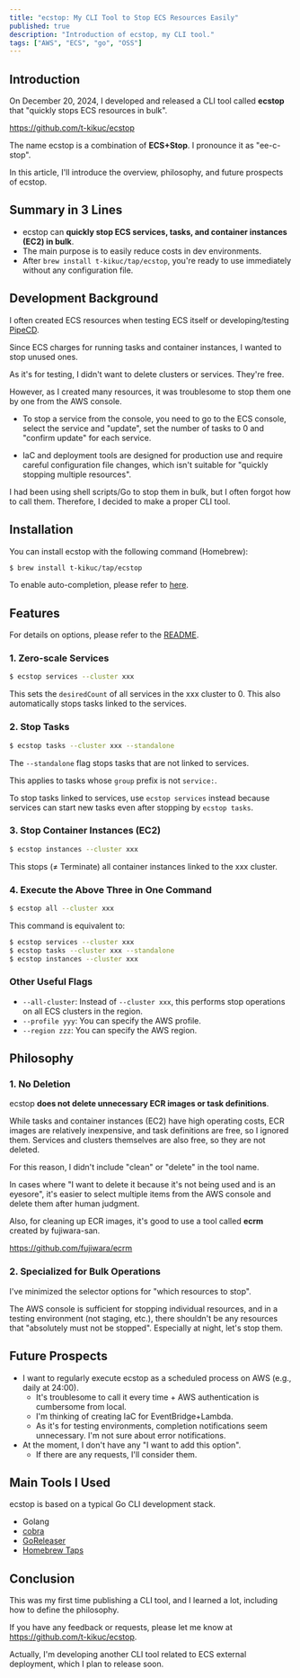 ```yaml
---
title: "ecstop: My CLI Tool to Stop ECS Resources Easily"
published: true
description: "Introduction of ecstop, my CLI tool."
tags: ["AWS", "ECS", "go", "OSS"]
---
```


## Introduction

On December 20, 2024, I developed and released a CLI tool called **ecstop** that "quickly stops ECS resources in bulk".

https://github.com/t-kikuc/ecstop

The name ecstop is a combination of **ECS+Stop**. I pronounce it as "ee-c-stop".

In this article, I'll introduce the overview, philosophy, and future prospects of ecstop.

## Summary in 3 Lines

- ecstop can **quickly stop ECS services, tasks, and container instances (EC2) in bulk**.
- The main purpose is to easily reduce costs in dev environments.
- After `brew install t-kikuc/tap/ecstop`, you're ready to use immediately without any configuration file.

## Development Background

I often created ECS resources when testing ECS itself or developing/testing [PipeCD](https://pipecd.dev).

Since ECS charges for running tasks and container instances, I wanted to stop unused ones.

As it's for testing, I didn't want to delete clusters or services. They're free.

However, as I created many resources, it was troublesome to stop them one by one from the AWS console.

- To stop a service from the console, you need to  go to the ECS console,  select the service and "update",  set the number of tasks to 0 and "confirm update" for each service.

- IaC and deployment tools are designed for production use and require careful configuration file changes, which isn't suitable for "quickly stopping multiple resources".

I had been using shell scripts/Go to stop them in bulk, but I often forgot how to call them.
Therefore, I decided to make a proper CLI tool.

## Installation

You can install ecstop with the following command (Homebrew):

```bash
$ brew install t-kikuc/tap/ecstop
```

To enable auto-completion, please refer to [here](https://github.com/t-kikuc/ecstop?tab=readme-ov-file#auto-completion).

## Features

For details on options, please refer to the [README](https://github.com/t-kikuc/ecstop).

### 1. Zero-scale Services

```bash
$ ecstop services --cluster xxx
```

This sets the `desiredCount` of all services in the xxx cluster to 0. This also automatically stops tasks linked to the services.

### 2. Stop Tasks

```bash
$ ecstop tasks --cluster xxx --standalone
```

The `--standalone` flag stops tasks that are not linked to services.

This applies to tasks whose `group` prefix is not `service:`.

To stop tasks linked to services, use `ecstop services` instead because services can start new tasks even after stopping by `ecstop tasks`.

### 3. Stop Container Instances (EC2)

```bash
$ ecstop instances --cluster xxx
```

This stops (≠ Terminate) all container instances linked to the xxx cluster.

### 4. Execute the Above Three in One Command

```bash
$ ecstop all --cluster xxx
```

This command is equivalent to:

```bash
$ ecstop services --cluster xxx
$ ecstop tasks --cluster xxx --standalone
$ ecstop instances --cluster xxx
```

### Other Useful Flags

- `--all-cluster`: Instead of `--cluster xxx`, this performs stop operations on all ECS clusters in the region.
- `--profile yyy`: You can specify the AWS profile.
- `--region zzz`: You can specify the AWS region.

## Philosophy

### 1. No Deletion

ecstop **does not delete unnecessary ECR images or task definitions**.

While tasks and container instances (EC2) have high operating costs, ECR images are relatively inexpensive, and task definitions are free, so I ignored them. Services and clusters themselves are also free, so they are not deleted.

For this reason, I didn't include "clean" or "delete" in the tool name.

In cases where "I want to delete it because it's not being used and is an eyesore", it's easier to select multiple items from the AWS console and delete them after human judgment.

Also, for cleaning up ECR images, it's good to use a tool called **ecrm** created by fujiwara-san.

https://github.com/fujiwara/ecrm

### 2. Specialized for Bulk Operations

I've minimized the selector options for "which resources to stop".

The AWS console is sufficient for stopping individual resources, and in a testing environment (not staging, etc.), there shouldn't be any resources that "absolutely must not be stopped". Especially at night, let's stop them.

## Future Prospects

- I want to regularly execute ecstop as a scheduled process on AWS (e.g., daily at 24:00).
  - It's troublesome to call it every time + AWS authentication is cumbersome from local.
  - I'm thinking of creating IaC for EventBridge+Lambda.
  - As it's for testing environments, completion notifications seem unnecessary. I'm not sure about error notifications.
- At the moment, I don't have any "I want to add this option".
  - If there are any requests, I'll consider them.

## Main Tools I Used

ecstop is based on a typical Go CLI development stack.

- Golang
- [cobra](https://github.com/spf13/cobra)
- [GoReleaser](https://goreleaser.com/)
- [Homebrew Taps](https://docs.brew.sh/Taps)

## Conclusion

This was my first time publishing a CLI tool, and I learned a lot, including how to define the philosophy.

If you have any feedback or requests, please let me know at https://github.com/t-kikuc/ecstop.

Actually, I'm developing another CLI tool related to ECS external deployment, which I plan to release soon.
